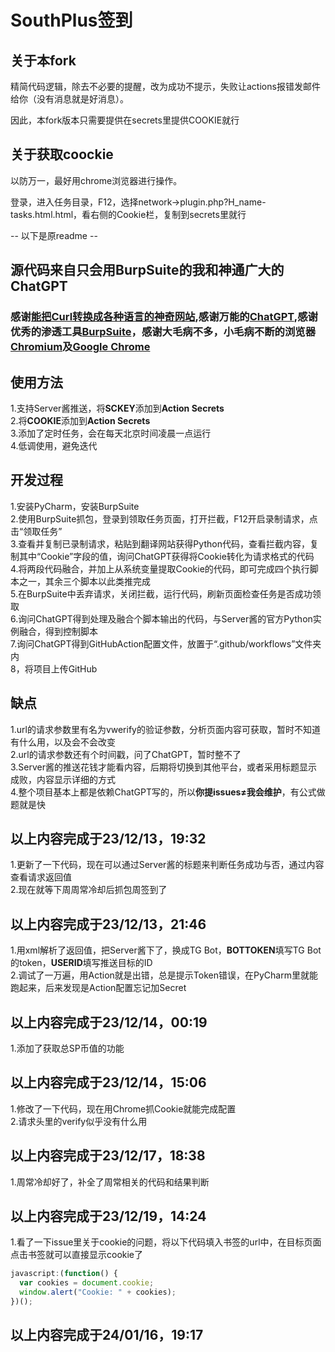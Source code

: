 # SouthPlus签到

## 关于本fork

精简代码逻辑，除去不必要的提醒，改为成功不提示，失败让actions报错发邮件给你（没有消息就是好消息）。

因此，本fork版本只需要提供在secrets里提供COOKIE就行

## 关于获取coockie

以防万一，最好用chrome浏览器进行操作。

登录，进入任务目录，F12，选择network->plugin.php?H_name-tasks.html.html，看右侧的Cookie栏，复制到secrets里就行

-- 以下是原readme --
## 源代码来自只会用BurpSuite的我和神通广大的ChatGPT
### 感谢[能把Curl转换成各种语言的神奇网站](https://curlconverter.com/),感谢万能的[ChatGPT](https://poe.com/ChatGPT),感谢优秀的渗透工具[BurpSuite](https://portswigger.net/burp)，感谢大毛病不多，小毛病不断的浏览器[Chromium](https://www.chromium.org/chromium-projects/)及[Google Chrome](https://www.google.com/chrome/)
## 使用方法
1.支持Server酱推送，将**SCKEY**添加到**Action Secrets**  
2.将**COOKIE**添加到**Action Secrets**  
3.添加了定时任务，会在每天北京时间凌晨一点运行  
4.低调使用，避免迭代  
## 开发过程
1.安装PyCharm，安装BurpSuite  
2.使用BurpSuite抓包，登录到领取任务页面，打开拦截，F12开启录制请求，点击“领取任务”  
3.查看并复制已录制请求，粘贴到翻译网站获得Python代码，查看拦截内容，复制其中“Cookie”字段的值，询问ChatGPT获得将Cookie转化为请求格式的代码  
4.将两段代码融合，并加上从系统变量提取Cookie的代码，即可完成四个执行脚本之一，其余三个脚本以此类推完成  
5.在BurpSuite中丢弃请求，关闭拦截，运行代码，刷新页面检查任务是否成功领取  
6.询问ChatGPT得到处理及融合个脚本输出的代码，与Server酱的官方Python实例融合，得到控制脚本  
7.询问ChatGPT得到GitHubAction配置文件，放置于“.github/workflows”文件夹内  
8，将项目上传GitHub  
## 缺点   
1.url的请求参数里有名为vwerify的验证参数，分析页面内容可获取，暂时不知道有什么用，以及会不会改变  
2.url的请求参数还有个时间戳，问了ChatGPT，暂时整不了  
3.Server酱的推送花钱才能看内容，后期将切换到其他平台，或者采用标题显示成败，内容显示详细的方式  
4.整个项目基本上都是依赖ChatGPT写的，所以**你提issues≠我会维护**，有公式做题就是快
## 以上内容完成于23/12/13，19:32  
1.更新了一下代码，现在可以通过Server酱的标题来判断任务成功与否，通过内容查看请求返回值  
2.现在就等下周周常冷却后抓包周签到了  
## 以上内容完成于23/12/13，21:46
1.用xml解析了返回值，把Server酱下了，换成TG Bot，**BOTTOKEN**填写TG Bot的token，**USERID**填写推送目标的ID  
2.调试了一万遍，用Action就是出错，总是提示Token错误，在PyCharm里就能跑起来，后来发现是Action配置忘记加Secret
## 以上内容完成于23/12/14，00:19
1.添加了获取总SP币值的功能  
## 以上内容完成于23/12/14，15:06
1.修改了一下代码，现在用Chrome抓Cookie就能完成配置  
2.请求头里的verify似乎没有什么用
## 以上内容完成于23/12/17，18:38
1.周常冷却好了，补全了周常相关的代码和结果判断
## 以上内容完成于23/12/19，14:24  
1.看了一下issue里关于cookie的问题，将以下代码填入书签的url中，在目标页面点击书签就可以直接显示cookie了  
```javascript
javascript:(function() {
  var cookies = document.cookie;
  window.alert("Cookie: " + cookies);
})();
```  
## 以上内容完成于24/01/16，19:17 
